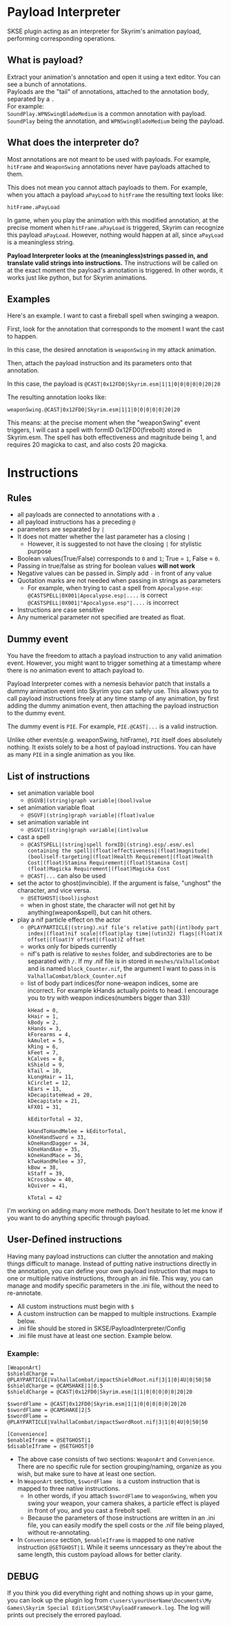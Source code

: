 # Payload Interpreter
SKSE plugin acting as an interpreter for Skyrim's animation payload, performing corresponding operations.

## What is payload?
Extract your animation's annotation and open it using a text editor. You can see a bunch of annotations.<br/>
Payloads are the "tail" of annotations, attached to the annotation body, separated by a `.`<br/>
For example: <br/>
`SoundPlay.WPNSwingBladeMedium` is a common annotation with payload. <br/>
`SoundPlay` being the annotation, and `WPNSwingBladeMedium` being the payload. <br/>

## What does the interpreter do?
Most annotations are not meant to be used with payloads. For example, `hitFrame` and `WeaponSwing` annotations never have payloads attached to them. <br/>

This does not mean you cannot attach payloads to them. For example, when you attach a payload `aPayLoad` to `hitFrame` the resulting text looks like: <br/>

`hitFrame.aPayLoad`

In game, when you play the animation with this modified annotation, at the precise moment when `hitFrame.aPayLoad` is triggered, Skyrim can recognize this payload `aPayLoad`. However, nothing would happen at all, since `aPayLoad` is a meaningless string. 

**Payload Interpreter looks at the (meaningless)strings passed in, and translate valid strings into instructions.** The instructions will be called on at the exact moment the payload's annotation is triggered. In other words, it works just like python, but for Skyrim animations. <br/>

## Examples
Here's an example. I want to cast a fireball spell when swinging a weapon. <br/>

First, look for the annotation that corresponds to the moment I want the cast to happen. <br/>

In this case, the desired annotation is `weaponSwing` in my attack animation. <br/>

Then, attach the payload instruction and its parameters onto that annotation. <br/>

In this case, the payload is `@CAST|0x12FD0|Skyrim.esm|1|1|0|0|0|0|0|20|20` <br/>

The resulting annotation looks like: <br/>

`weaponSwing.@CAST|0x12FD0|Skyrim.esm|1|1|0|0|0|0|0|20|20` <br/>

This means: at the precise moment when the "weaponSwing" event triggers, I will cast a spell with formID 0x12FD0(firebolt) stored in Skyrim.esm. The spell has both effectiveness and magnitude being 1, and requires 20 magicka to cast, and also costs 20 magicka.

# Instructions
## Rules
- all payloads are connected to annotations with a `.`
- all payload instructions has a preceding `@`
- parameters are separated by `|`
- It does not matter whether the last parameter has a closing `|`
  - However, it is suggested to not have the closing `|` for stylistic purpose
- Boolean values(True/False) corresponds to `0` and `1`; True = `1`, False = `0`. 
- Passing in true/false as string for boolean values **will not work**
- Negative values can be passed in. Simply add `-` in front of any value
- Quotation marks are not needed when passing in strings as parameters
  - For example, when trying to cast a spell from `Apocalypse.esp`: <br/>
   `@CASTSPELL|0X001|Apocalypse.esp|....` is correct <br/>
   `@CASTSPELL|0X001|"Apocalypse.esp"|....` is incorrect <br/>
- Instructions are case sensitive
- Any numerical parameter not specified are treated as float.


## Dummy event
You have the freedom to attach a payload instruction to any valid animation event. However, you might want to trigger something at a timestamp where there is no animation event to attach payload to. <br/>

Payload Interpreter comes with a nemesis behavior patch that installs a dummy animation event into Skyrim you can safely use. This allows you to call payload instructions freely at any time stamp of any animation, by first adding the dummy animation event, then attaching the payload instruction to the dummy event.

The dummy event is `PIE`. For example, `PIE.@CAST|...` is a valid instruction.

Unlike other events(e.g. weaponSwing, hitFrame), `PIE` itself does absolutely nothing. It exists solely to be a host of payload instructions. You can have as many `PIE` in a single animation as you like.

## List of instructions
- set animation variable bool<br/>
  - `@SGVB|(string)graph variable|(bool)value`<br/>
- set animation variable float<br/>
  - `@SGVF|(string)graph variable|(float)value`<br/>
- set animation variable int<br/>
  - `@SGVI|(string)graph variable|(int)value `<br/>
- cast a spell<br/>
  - `@CASTSPELL|(string)spell formID|(string).esp/.esm/.esl containing the spell|(float)effectiveness|(float)magnitude|(bool)self-targeting|(float)Health Requirement|(float)Health Cost|(float)Stamina Requirement|(float)Stamina Cost|(float)Magicka Requirement|(float)Magicka Cost`<br/>
  - `@CAST|...` can also be used
- set the actor to ghost(invincible). If the argument is false, "unghost" the character, and vice versa. <br/>
  - `@SETGHOST|(bool)isghost`<br/>
  - when in ghost state, the character will not get hit by anything(weapon&spell), but can hit others. 
- play a nif particle effect on the actor
  - `@PLAYPARTICLE|(string).nif file's relative path|(int)body part index|(float)nif scale|(float)play time|(utin32) flags|(float)X offset|(float)Y offset|(float)Z offset`
  - works only for bipeds currently
  - nif's path is relative to `meshes` folder, and subdirectories are to be separated with `/`. If my .nif file is in stored in `meshes/ValhallaCombat` and is named `block_Counter.nif`, the argument I want to pass in is `ValhallaCombat/block_Counter.nif`
  - list of body part indices(for none-weapon indices, some are incorrect. For example kHands actually points to head. I encourage you to try with weapon indices(numbers bigger than 33))
    ```
    kHead = 0,
    kHair = 1,
    kBody = 2,
    kHands = 3,
    kForearms = 4,
    kAmulet = 5,
    kRing = 6,
    kFeet = 7,
    kCalves = 8,
    kShield = 9,
    kTail = 10,
    kLongHair = 11,
    kCirclet = 12,
    kEars = 13,
    kDecapitateHead = 20,
    kDecapitate = 21,
    kFX01 = 31,

    kEditorTotal = 32,

    kHandToHandMelee = kEditorTotal,
    kOneHandSword = 33,
    kOneHandDagger = 34,
    kOneHandAxe = 35,
    kOneHandMace = 36,
    kTwoHandMelee = 37,
    kBow = 38,
    kStaff = 39,
    kCrossbow = 40,
    kQuiver = 41,

    kTotal = 42
    ```
I'm working on adding many more methods. Don't hesitate to let me know if you want to do anything specific through payload.

## User-Defined instructions
Having many payload instructions can clutter the annotation and making things difficult to manage. Instead of putting native instructions directly in the annotation, you can define your own payload instruction that maps to one or multiple native instructions, through an .ini file. This way, you can manage and modify specific parameters in the .ini file, without the need to re-annotate.<br/>

- All custom instructions must begin with `$`
- A custom instruction can be mapped to multiple instructions. Example below.
- .ini file should be stored in SKSE/PayloadInterpreter/Config
- .ini file must have at least one section. Example below.

### Example:
```
[WeaponArt]
$shieldCharge = @PLAYPARTICLE|ValhallaCombat/impactShieldRoot.nif|3|1|0|4U|0|50|50
$shieldCharge = @CAMSHAKE|1|0.5
$shieldCharge = @CAST|0x12FD0|Skyrim.esm|1|1|0|0|0|0|0|20|20

$swordFlame = @CAST|0x12FD0|Skyrim.esm|1|1|0|0|0|0|0|20|20
$swordFlame = @CAMSHAKE|2|5
$swordFlame = @PLAYPARTICLE|ValhallaCombat/impactSwordRoot.nif|3|1|0|4U|0|50|50

[Convenience]
$enableIframe = @SETGHOST|1
$disableIframe = @SETGHOST|0
```
- The above case consists of two sections: `WeaponArt` and `Convenience`. There are no specific rule for section grouping/naming, organize as you wish, but make sure to have at least one section.
- In `WeaponArt` section, `$swordFlame ` is a custom instruction that is mapped to three native instructions. 
  - In other words, if you attach `$swordFlame` to `weaponSwing`, when you swing your weapon, your camera shakes, a particle effect is played in front of you, and you cast a firebolt spell.
  - Because the parameters of those instructions are written in an .ini file, you can easily modify the spell costs or the .nif file being played, without re-annotating.
- In `Convenience` section, `$enableIframe` is mapped to one native instruction `@SETGHOST|1`. While it seems unncessary as they're about the same length, this custom payload allows for better clarity.

## DEBUG
If you think you did everything right and nothing shows up in your game, you can look up the plugin log from `c\users\yourUserName\Documents\My Games\Skyrim Special Edition\SKSE\PayloadFramework.log`. The log will prints out precisely the errored payload.
